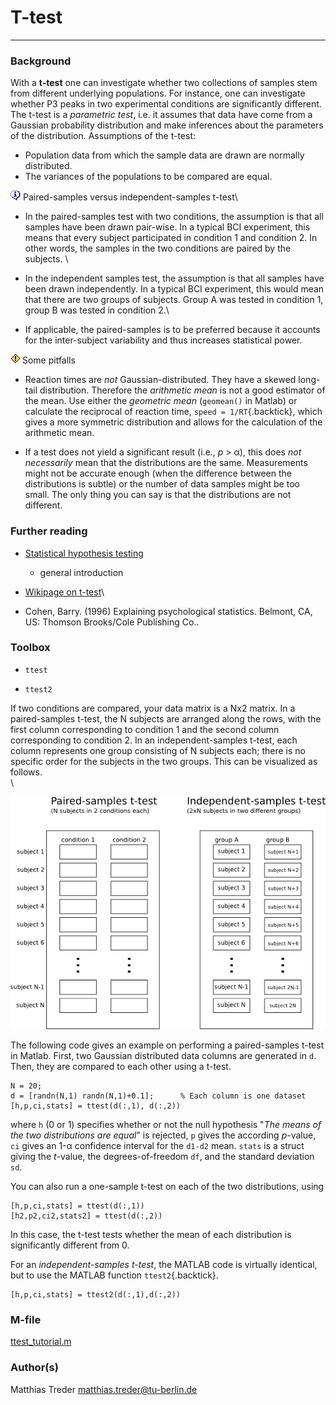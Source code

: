 T-test
======

* * * * *

### Background

With a **t-test** one can investigate whether two collections of samples
stem from different underlying populations. For instance, one can
investigate whether P3 peaks in two experimental conditions are
significantly different. The t-test is a *parametric test*, i.e. it
assumes that data have come from a Gaussian probability distribution and
make inferences about the parameters of the distribution. Assumptions of
the t-test:

-   Population data from which the sample data are drawn are normally
    distributed.
-   The variances of the populations to be compared are equal.

![{i}](_static/icon-info.png "{i}") Paired-samples
versus independent-samples t-test\

-   In the paired-samples
    test with two conditions, the assumption is that all samples have been
    drawn pair-wise. In a typical BCI experiment, this means that every
    subject participated in condition 1 and condition 2. In other words,
    the samples in the two conditions are paired by the subjects. \

-   In the independent samples
    test,
    the assumption is that all samples have been drawn independently. In
    a typical BCI experiment, this would mean that there are two groups
    of subjects. Group A was tested in condition 1, group B was tested
    in condition 2.\

-   If applicable, the paired-samples is to be preferred because it
    accounts for the inter-subject variability and thus increases
    statistical power.

![\<!\>](_static/attention.png "<!>") Some pitfalls

-   Reaction times are *not* Gaussian-distributed. They have a skewed
    long-tail distribution. Therefore the *arithmetic mean* is not a
    good estimator of the mean. Use either the *geometric mean*
    (`geomean()` in Matlab) or calculate the reciprocal of reaction
    time, `speed = 1/RT`{.backtick}, which gives a more symmetric
    distribution and allows for the calculation of the arithmetic mean.

-   If a test does not yield a significant result (i.e., *p* \> α), this
    does *not necessarily* mean that the distributions are the same.
    Measurements might not be accurate enough (when the difference
    between the distributions is subtle) or the number of data samples
    might be too small. The only thing you can say is that the
    distributions are not different.

### Further reading

-   [Statistical hypothesis
    testing](http://en.wikipedia.org/wiki/Statistical_hypothesis_testing)
    - general introduction

-   [Wikipage on
    t-test](http://en.wikipedia.org/wiki/Student%27s_t-test)\

-   Cohen, Barry. (1996)  Explaining psychological statistics. Belmont, CA, US: Thomson Brooks/Cole Publishing Co..

### Toolbox

-   `ttest`

-   `ttest2`

If two conditions are compared, your data matrix is a Nx2 matrix. In a
paired-samples t-test, the N subjects are arranged along the rows, with
the first column corresponding to condition 1 and the second column
corresponding to condition 2. In an independent-samples t-test, each
column represents one group consisting of N subjects each; there is no
specific order for the subjects in the two groups. This can be
visualized as follows.\
 \

![t-test](_static/ToolboxStatisticsTtest.png)

The following code gives an example on performing a paired-samples
t-test in Matlab. First, two Gaussian distributed data columns are
generated in `d`. Then, they are compared to each other using a t-test.


~~~~ {#CA-3aed85e657c245799aacb7e7ebe8d62c315d00dd dir="ltr" lang="en"}
N = 20;
d = [randn(N,1) randn(N,1)+0.1];      % Each column is one dataset
[h,p,ci,stats] = ttest(d(:,1), d(:,2))
~~~~

where `h` (0 or 1) specifies whether or not the null hypothesis "*The
means of the two distributions are equal*" is rejected, `p` gives the
according *p*-value, `ci` gives an 1-α confidence interval for the
`d1-d2` mean. `stats` is a struct giving the *t*-value, the
degrees-of-freedom `df`, and the standard deviation `sd`.

You can also run a one-sample t-test on each of the two distributions,
using


~~~~ {#CA-83497eb5e1aedd4441f25b22657691c15a9ca3f3 dir="ltr" lang="en"}
[h,p,ci,stats] = ttest(d(:,1))
[h2,p2,ci2,stats2] = ttest(d(:,2))
~~~~

In this case, the t-test tests whether the mean of each distribution is
significantly different from 0.

For an *independent-samples t-test*, the MATLAB code is virtually
identical, but to use the MATLAB function `ttest2`{.backtick}.


~~~~ {#CA-05cda71f50b534dbae6e0f25744cbe5bd535f8d0 dir="ltr" lang="en"}
[h,p,ci,stats] = ttest2(d(:,1),d(:,2))
~~~~

### M-file

[ttest\_tutorial.m](_static/ttest_tutorial.m)

### Author(s)

Matthias Treder
[matthias.treder@tu-berlin.de](mailto:matthias.treder@tu-berlin.de)

